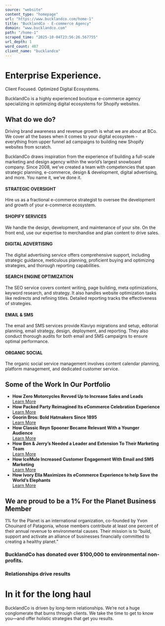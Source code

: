 ```yaml
---
source: "website"
content_type: "homepage"
url: "https://www.bucklandco.com/home-1"
title: "BucklandCo - E-commerce Agency"
domain: "www.bucklandco.com"
path: "/home-1"
scraped_time: "2025-10-04T23:56:26.567755"
url_depth: 1
word_count: 487
client_name: "bucklandco"
---
```


# Enterprise Experience.
Client Focused.
Optimized Digital Ecosystems.

BucklandCo is a highly experienced boutique e-commerce agency specializing in optimizing digital ecosystems for Shopify websites.

## What do we do?

Driving brand awareness and revenue growth is what we are about at BCo. We cover all the bases when it comes to your digital ecosystem - everything from upper funnel ad campaigns to building new Shopify websites from scratch.

BucklandCo draws inspiration from the experience of building a full-scale marketing and design agency within the world’s largest snowboard company. Since 2008, we’ve created a team with competencies that span strategic planning, e-commerce, design & development, digital advertising, and more. You name it, we’ve done it.

#### STRATEGIC OVERSIGHT

Hire us as a fractional e-commerce strategist to oversee the development and growth of your e-commerce ecosystem.

#### SHOPIFY SERVICES

We handle the design, development, and maintenance of your site. On the front end, use our expertise to merchandise and plan content to drive sales.

#### DIGITAL ADVERTISING

The digital advertising service offers comprehensive support, including strategic guidance, meticulous planning, proficient buying and optimizing strategies, and thorough reporting capabilities.

#### SEARCH ENGINE OPTIMIZATION

The SEO service covers content writing, page building, meta optimizations, keyword research, and strategy. It also handles website optimization tasks like redirects and refining titles. Detailed reporting tracks the effectiveness of strategies.

#### EMAIL & SMS

The email and SMS services provide Klaviyo migrations and setup, editorial planning, email strategy, design, deployment, and reporting. They also conduct thorough audits for both email and SMS campaigns to ensure optimal performance.

#### ORGANIC SOCIAL

The organic social service management involves content calendar planning, platform management, and dedicated customer service.

## Some of the Work In Our Portfolio

* **How Zero Motorcycles Revved Up to Increase Sales and Leads**  
  [Learn More](/zero)
* **How Packed Party Reimagined Its eCommerce Celebration Experience**  
  [Learn More](/packed-party)
* **Goorin Bros: Bold Hatmakers Since 1895**  
  [Learn More](/goorin-bros)
* **How Classic Reyn Spooner Became Relevant With a Younger Audience**  
  [Learn More](/reyn-spooner)
* **How Ben & Jerry’s Needed a Leader and Extension To Their Marketing Team**  
  [Learn More](/ben-jerrys)
* **How IceMule Increased Customer Engagement With Email and SMS Marketing**  
  [Learn More](/ice-mule)
* **How Ivory Ella Maximizes its eCommerce Experience to help Save the World’s Elephants**  
  [Learn More](/ivory-ella)

## We are proud to be a 1% For the Planet Business Member

1% for the Planet is an international organization, co-founded by Yvon Chouinard of Patagonia, whose members contribute at least one percent of their annual revenue to environmental causes. Their mission is to “build, support and activate an alliance of businesses financially committed to creating a healthy planet.”

### BucklandCo has donated over $100,000 to environmental non-profits.

### Relationships drive results

# In it for the long haul

BucklandCo is driven by long-term relationships. We’re not a huge conglomerate that burns through clients. We take the time to get to know you—and offer holistic strategies that get you results.